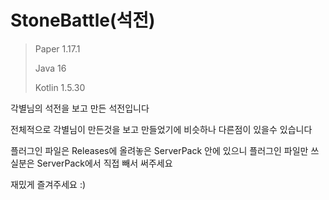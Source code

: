 # StoneBattle(석전)

> Paper 1.17.1
> 
> Java 16
> 
> Kotlin 1.5.30

각별님의 석전을 보고 만든 석전입니다

전체적으로 각별님이 만든것을 보고 만들었기에 비슷하나 다른점이 있을수 있습니다

플러그인 파일은 Releases에 올려놓은 ServerPack 안에 있으니 플러그인 파일만 쓰실분은 ServerPack에서 직접 빼서 써주세요

재밌게 즐겨주세요 :)
